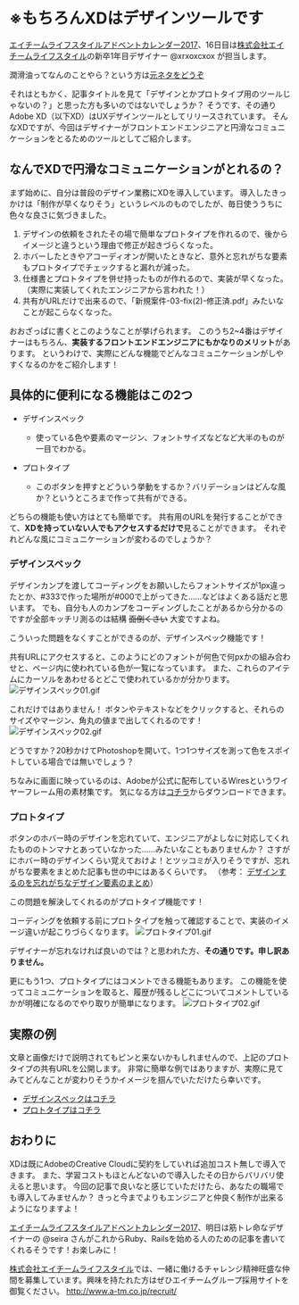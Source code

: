 <!--
title:   Adobe XD「私は潤滑油のような存在です」　ぼく「採用！」
tags:    AdobeXD,AdventCalendar,Design,adobe,デザイン
id:      2c8f45937f0e79fee252
private: false
-->
# ※もちろんXDはデザインツールです

[エイチームライフスタイルアドベントカレンダー2017](https://qiita.com/advent-calendar/2017/ateam-lifestyle)、16日目は[株式会社エイチームライフスタイル](http://life.a-tm.co.jp/)の新卒1年目デザイナー @xrxoxcxox が担当します。

潤滑油ってなんのことやら？という方は[元ネタをどうぞ](https://www.google.co.jp/search?ei=g7gwWuq6B4SW0gSUsJXYBg&q=%E5%B0%B1%E6%B4%BB%E7%94%9F+%E6%BD%A4%E6%BB%91%E6%B2%B9&oq=%E5%B0%B1%E6%B4%BB%E7%94%9F+%E6%BD%A4%E6%BB%91%E6%B2%B9&gs_l=psy-ab.3...1221.3954.0.4296.0.0.0.0.0.0.0.0..0.0....0...1c.1j4.64.psy-ab..0.0.0....0.2gnBfB4Ul3o)

それはともかく、記事タイトルを見て「デザインとかプロトタイプ用のツールじゃないの？」と思った方も多いのではないでしょうか？
そうです、その通りAdobe XD（以下XD）はUXデザインツールとしてリリースされています。
そんなXDですが、今回はデザイナーがフロントエンドエンジニアと円滑なコミュニケーションをとるためのツールとしてご紹介します。

## なんでXDで円滑なコミュニケーションがとれるの？
まず始めに、自分は普段のデザイン業務にXDを導入しています。
導入したきっかけは「制作が早くなりそう」というレベルのものでしたが、毎日使ううちに色々な良さに気づきました。

1. デザインの依頼をされたその場で簡単なプロトタイプを作れるので、後からイメージと違うという理由で修正が起きづらくなった。
1. ホバーしたときやアコーディオンが開いたときなど、意外と忘れがちな要素もプロトタイプでチェックすると漏れが減った。
1. 仕様書とプロトタイプを併せ持ったものが作れるので、実装が早くなった。（実際に実装してくれたエンジニアから言われた！）
1. 共有がURLだけで出来るので、「新規案件-03-fix(2)-修正済.pdf」みたいなことが起こらなくなった。

おおざっぱに書くとこのようなことが挙げられます。
このうち2~4番はデザイナーはもちろん、**実装するフロントエンドエンジニアにもかなりのメリット**があります。
というわけで、実際にどんな機能でどんなコミュニケーションがしやすくなるのかをご紹介します！

## 具体的に便利になる機能はこの2つ

- デザインスペック
    - 使っている色や要素のマージン、フォントサイズなどなど大半のものが一目でわかる。

- プロトタイプ
    - このボタンを押すとどういう挙動をするか？バリデーションはどんな風か？というところまで作って共有ができる。

どちらの機能も使い方はとても簡単です。
共有用のURLを発行することができて、**XDを持っていない人でもアクセスするだけで**見ることができます。
それぞれどんな風にコミュニケーションが変わるのでしょうか？

### デザインスペック

デザインカンプを渡してコーディングをお願いしたらフォントサイズが1px違ったとか、#333で作った場所が#000で上がってきた……などはよくある話だと思います。
でも、自分も人のカンプをコーディングしたことがあるから分かるのですが全部キッチリ測るのは結構 ~~面倒くさい~~ 大変ですよね。

こういった問題をなくすことができるのが、デザインスペック機能です！

共有URLにアクセスすると、このようにどのフォントが何色で何pxかの組み合わせと、ページ内に使われている色が一覧になっています。
また、これらのアイテムにカーソルをあわせるとどこで使われているかが分かります。
![デザインスペック01.gif](https://qiita-image-store.s3.amazonaws.com/0/214677/5cb114e9-6803-fa9a-5e2f-04f4c8298743.gif)

これだけではありません！
ボタンやテキストなどをクリックすると、それらのサイズやマージン、角丸の値まで出してくれるのです！
![デザインスペック02.gif](https://qiita-image-store.s3.amazonaws.com/0/214677/cf1fafe3-4f27-aa5e-e3ec-bdb89f4d67e1.gif)


どうですか？20秒かけてPhotoshopを開いて、1つ1つサイズを測って色をスポイトしている場合では無いでしょう？

ちなみに画面に映っているのは、Adobeが公式に配布しているWiresというワイヤーフレーム用の素材集です。
気になる方は[コチラ](https://www.behance.net/gallery/55462459/Wires-wireframe-kits-for-Adobe-XD)からダウンロードできます。

### プロトタイプ

ボタンのホバー時のデザインを忘れていて、エンジニアがよしなに対応してくれたもののトンマナとあっていなかった……みたいなこともありませんか？
さすがにホバー時のデザインくらい覚えておけよ！とツッコミが入りそうですが、忘れがちな要素をまとめた記事も世の中にはあるくらいです。
（参考： [デザインするのを忘れがちなデザイン要素のまとめ](http://coliss.com/articles/build-websites/operation/design/50-things-you-probably-forgot-to-design.html)）

この問題を解決してくれるのがプロトタイプ機能です！

コーディングを依頼する前にプロトタイプを触って確認することで、実装のイメージ違いが起こりづらくなります。
![プロトタイプ01.gif](https://qiita-image-store.s3.amazonaws.com/0/214677/71f1fa75-3491-5d7c-2ac9-27f313261937.gif)

デザイナーが忘れなければ良いのでは？と思われた方、**その通りです。申し訳ありません。**

更にもう1つ、プロトタイプにはコメントできる機能もあります。
この機能を使ってコミュニケーションを取ると、履歴が残るしどこについてコメントしているかが明確になるのでやり取りが簡単になります。
![プロトタイプ02.gif](https://qiita-image-store.s3.amazonaws.com/0/214677/39f4f0de-7167-1557-70d5-4a171a82453a.gif)


## 実際の例

文章と画像だけで説明されてもピンと来ないかもしれませんので、上記のプロトタイプの共有URLを公開します。
非常に簡単な例ではありますが、実際に見てみてどんなことが変わりそうかイメージを掴んでいただけたら幸いです。

- [デザインスペックはコチラ](https://xd.adobe.com/spec/69712282-fd1f-467d-85ea-0c95cd566108)
- [プロトタイプはコチラ](https://xd.adobe.com/view/23806af6-744b-4005-b32c-8274cb7780e5?fullscreen)

## おわりに

XDは既にAdobeのCreative Cloudに契約をしていれば追加コスト無しで導入できます。
また、学習コストもほとんどないので導入したその日からバリバリ使えると思います。
今回の記事で良いなと感じていただけたら、あなたの職場でも導入してみませんか？
きっと今までよりもエンジニアと仲良く制作が出来るようになりますよ！

[エイチームライフスタイルアドベントカレンダー2017](https://qiita.com/advent-calendar/2017/ateam-lifestyle)、明日は筋トレ命なデザイナーの @seira さんがこれからRuby、Railsを始める人のための記事を書いてくれるそうです！お楽しみに！

[株式会社エイチームライフスタイル](http://life.a-tm.co.jp/)では、一緒に働けるチャレンジ精神旺盛な仲間を募集しています。興味を持たれた方はぜひエイチームグループ採用サイトを御覧ください。
http://www.a-tm.co.jp/recruit/
